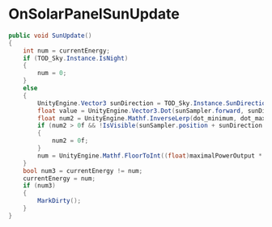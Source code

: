 <Badge type="danger" text="Carbon Compatible"/><Badge type="warning" text="Oxide Compatible"/>
# OnSolarPanelSunUpdate
```csharp
public void SunUpdate()
{
	int num = currentEnergy;
	if (TOD_Sky.Instance.IsNight)
	{
		num = 0;
	}
	else
	{
		UnityEngine.Vector3 sunDirection = TOD_Sky.Instance.SunDirection;
		float value = UnityEngine.Vector3.Dot(sunSampler.forward, sunDirection);
		float num2 = UnityEngine.Mathf.InverseLerp(dot_minimum, dot_maximum, value);
		if (num2 > 0f && !IsVisible(sunSampler.position + sunDirection * 100f, 101f))
		{
			num2 = 0f;
		}
		num = UnityEngine.Mathf.FloorToInt((float)maximalPowerOutput * num2 * base.healthFraction);
	}
	bool num3 = currentEnergy != num;
	currentEnergy = num;
	if (num3)
	{
		MarkDirty();
	}
}

```
